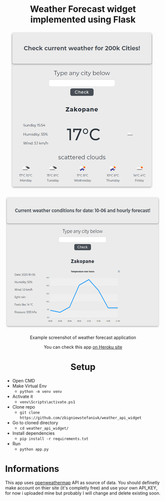 <h1 align="center">Weather Forecast widget implemented using Flask
</h1>


<p align="center">
  <img width="470" height="518" src="https://github.com/zbigniewstefaniuk/weather_api_widget/blob/master/static/images/weatherapp.png">
</p>
<p align="center">
  <img width="606" height="433" src="https://github.com/zbigniewstefaniuk/weather_api_widget/blob/master/static/images/weatherapp_chart.png">
</p>

<p align="center">Example screenshot of weather forecast application </p>
<p align="center"> You can check this app <a href="https://weather-cloudy9-app.herokuapp.com/"> on Heroku site </a>
<h1 align="center">Setup</h1> 


- Open CMD
- Make Virtual Env
  - `python -m venv venv `
- Activate it
  - `venv\Scripts\activate.ps1`
- Clone repo 
  - `git clone https://github.com/zbigniewstefaniuk/weather_api_widget`
- Go to cloned directory
  - `cd weather_api_widget/`
- Install dependencies
  - `pip install -r requirements.txt`
- Run
  - `python app.py`

<h1>Informations</h1>
This app uses <a href="https://openweathermap.org/">openweathermap</a> API as source of data. You should definetly make account on thier site (it's completly free) and use your own API_KEY, for now i uploaded mine but probably I will change and delete existing soon.
